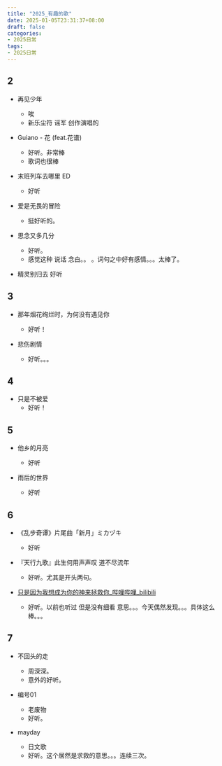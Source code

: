 ```yaml
---
title: "2025_有趣的歌"
date: 2025-01-05T23:31:37+08:00
draft: false
categories:
- 2025日常
tags:
- 2025日常
---
```


## 2

- 再见少年
	- 唉
	- 新乐尘符  谣军 创作演唱的

- Guiano - 花 (feat.花谱)
	- 好听。非常棒
	- 歌词也很棒

-  末班列车去哪里 ED
	- 好听


-  爱是无畏的冒险
	- 挺好听的。

- 思念又多几分
	- 好听。
	- 感觉这种 说话 念白。。 。词句之中好有感情。。。太棒了。

- 精灵别归去
	好听



## 3

- 那年烟花绚烂时，为何没有遇见你
	- 好听！

- 悲伤剧情
	- 好听。。。


## 4

- 只是不被爱
	- 好听！

## 5

- 他乡的月亮
	- 好听

- 雨后的世界
	- 好听


## 6

- 《乱步奇谭》片尾曲「新月」ミカヅキ
	- 好听

- 『天行九歌』此生何用声声叹 道不尽流年
	- 好听。尤其是开头两句。

- [只是因为我想成为你的神来拯救你_哔哩哔哩_bilibili](https://www.bilibili.com/video/BV1h9TxzoE3G/?spm_id_from=333.337.search-card.all.click)
	- 好听。以前也听过 但是没有细看 意思。。。今天偶然发现。。。具体这么棒。。。


## 7

- 不回头的走
	- 周深深。
	- 意外的好听。


- 编号01
	- 老废物
	- 好听。

- mayday
	- 日文歌
	- 好听。这个居然是求救的意思。。。连续三次。